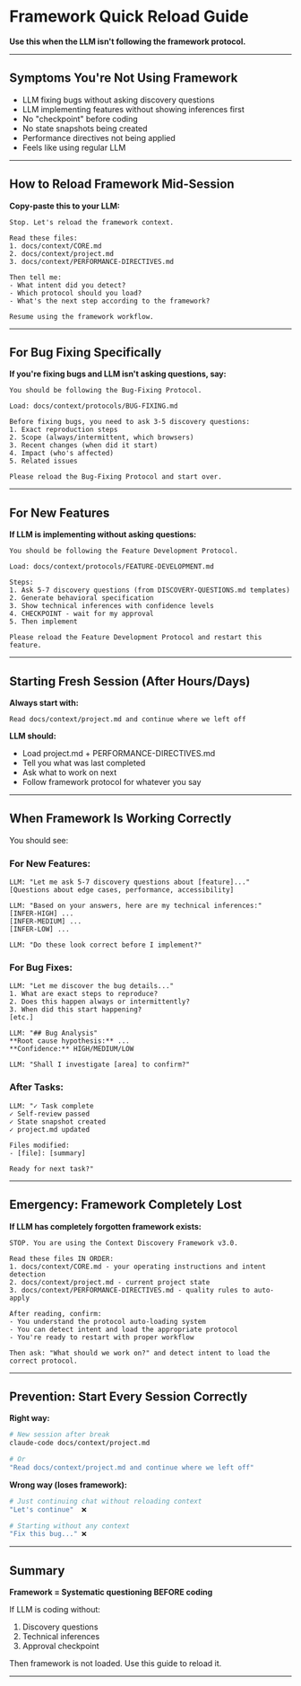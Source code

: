 # Framework Quick Reload Guide

**Use this when the LLM isn't following the framework protocol.**

---

## Symptoms You're Not Using Framework

- LLM fixing bugs without asking discovery questions
- LLM implementing features without showing inferences first
- No "checkpoint" before coding
- No state snapshots being created
- Performance directives not being applied
- Feels like using regular LLM

---

## How to Reload Framework Mid-Session

**Copy-paste this to your LLM:**

```
Stop. Let's reload the framework context.

Read these files:
1. docs/context/CORE.md
2. docs/context/project.md
3. docs/context/PERFORMANCE-DIRECTIVES.md

Then tell me:
- What intent did you detect?
- Which protocol should you load?
- What's the next step according to the framework?

Resume using the framework workflow.
```

---

## For Bug Fixing Specifically

**If you're fixing bugs and LLM isn't asking questions, say:**

```
You should be following the Bug-Fixing Protocol.

Load: docs/context/protocols/BUG-FIXING.md

Before fixing bugs, you need to ask 3-5 discovery questions:
1. Exact reproduction steps
2. Scope (always/intermittent, which browsers)
3. Recent changes (when did it start)
4. Impact (who's affected)
5. Related issues

Please reload the Bug-Fixing Protocol and start over.
```

---

## For New Features

**If LLM is implementing without asking questions:**

```
You should be following the Feature Development Protocol.

Load: docs/context/protocols/FEATURE-DEVELOPMENT.md

Steps:
1. Ask 5-7 discovery questions (from DISCOVERY-QUESTIONS.md templates)
2. Generate behavioral specification
3. Show technical inferences with confidence levels
4. CHECKPOINT - wait for my approval
5. Then implement

Please reload the Feature Development Protocol and restart this feature.
```

---

## Starting Fresh Session (After Hours/Days)

**Always start with:**

```
Read docs/context/project.md and continue where we left off
```

**LLM should:**
- Load project.md + PERFORMANCE-DIRECTIVES.md
- Tell you what was last completed
- Ask what to work on next
- Follow framework protocol for whatever you say

---

## When Framework Is Working Correctly

You should see:

### For New Features:
```
LLM: "Let me ask 5-7 discovery questions about [feature]..."
[Questions about edge cases, performance, accessibility]

LLM: "Based on your answers, here are my technical inferences:"
[INFER-HIGH] ...
[INFER-MEDIUM] ...
[INFER-LOW] ...

LLM: "Do these look correct before I implement?"
```

### For Bug Fixes:
```
LLM: "Let me discover the bug details..."
1. What are exact steps to reproduce?
2. Does this happen always or intermittently?
3. When did this start happening?
[etc.]

LLM: "## Bug Analysis"
**Root cause hypothesis:** ...
**Confidence:** HIGH/MEDIUM/LOW

LLM: "Shall I investigate [area] to confirm?"
```

### After Tasks:
```
LLM: "✓ Task complete
✓ Self-review passed
✓ State snapshot created
✓ project.md updated

Files modified:
- [file]: [summary]

Ready for next task?"
```

---

## Emergency: Framework Completely Lost

**If LLM has completely forgotten framework exists:**

```
STOP. You are using the Context Discovery Framework v3.0.

Read these files IN ORDER:
1. docs/context/CORE.md - your operating instructions and intent detection
2. docs/context/project.md - current project state
3. docs/context/PERFORMANCE-DIRECTIVES.md - quality rules to auto-apply

After reading, confirm:
- You understand the protocol auto-loading system
- You can detect intent and load the appropriate protocol
- You're ready to restart with proper workflow

Then ask: "What should we work on?" and detect intent to load the correct protocol.
```

---

## Prevention: Start Every Session Correctly

**Right way:**
```bash
# New session after break
claude-code docs/context/project.md

# Or
"Read docs/context/project.md and continue where we left off"
```

**Wrong way (loses framework):**
```bash
# Just continuing chat without reloading context
"Let's continue"  ❌

# Starting without any context
"Fix this bug..." ❌
```

---

## Summary

**Framework = Systematic questioning BEFORE coding**

If LLM is coding without:
1. Discovery questions
2. Technical inferences
3. Approval checkpoint

Then framework is not loaded. Use this guide to reload it.

---
